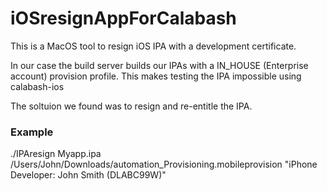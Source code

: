 iOSresignAppForCalabash
=======================

This is a MacOS tool to resign iOS IPA with a development certificate.

In our case the build server builds our IPAs with a IN_HOUSE (Enterprise account) provision profile.
This makes testing the IPA impossible using calabash-ios

The soltuion we found was to resign and re-entitle the IPA.

### Example

./IPAresign  Myapp.ipa /Users/John/Downloads/automation_Provisioning.mobileprovision "iPhone Developer: John Smith (DLABC99W)"


